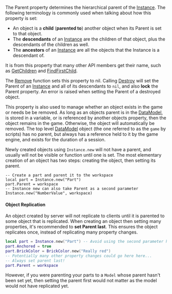 The Parent property determines the hierarchical parent of the [Instance](https://create.roblox.com/docs/reference/engine/classes/Instance).
The following terminology is commonly used when talking about how this
property is set:

- An object is a **child** (**parented to**) another object when its
  Parent is set to that object.
- The **descendants** of an [Instance](https://create.roblox.com/docs/reference/engine/classes/Instance) are the children of that object,
  plus the descendants of the children as well.
- The **ancestors** of an [Instance](https://create.roblox.com/docs/reference/engine/classes/Instance) are all the objects that the Instance
  is a descendant of.

It is from this property that many other API members get their name, such
as [GetChildren](https://create.roblox.com/docs/reference/engine/classes/Instance#GetChildren) and
[FindFirstChild](https://create.roblox.com/docs/reference/engine/classes/Instance#FindFirstChild).

The [Remove](https://create.roblox.com/docs/reference/engine/classes/Instance#Remove) function sets this property to nil. Calling
[Destroy](https://create.roblox.com/docs/reference/engine/classes/Instance#Destroy) will set the Parent of an [Instance](https://create.roblox.com/docs/reference/engine/classes/Instance) and all of
its descendants to `nil`, and also **lock** the Parent property. An error
is raised when setting the Parent of a destroyed object.

This property is also used to manage whether an object exists in the game
or needs be be removed. As long as an objects parent is in the
[DataModel](https://create.roblox.com/docs/reference/engine/classes/DataModel), is stored in a variable, or is referenced by another objects
property, then the object remains in the game. Otherwise, the object will
automatically be removed. The top level [DataModel](https://create.roblox.com/docs/reference/engine/classes/DataModel) object (the one
referred to as the `game` by scripts) has no parent, but always has a
reference held to it by the game engine, and exists for the duration of a
session.

Newly created objects using `Instance.new` will not have a parent, and
usually will not be visible or function until one is set. The most
elementary creation of an object has two steps: creating the object, then
setting its parent.

```
-- Create a part and parent it to the workspace
local part = Instance.new("Part")
part.Parent = workspace
-- Instance new can also take Parent as a second parameter
Instance.new("NumberValue", workspace)
```

#### Object Replication

An object created by server will not replicate to clients until it is
parented to some object that is replicated. When creating an object then
setting many properties, it's recommended to **set Parent last**. This
ensures the object replicates once, instead of replicating many property
changes.

```lua
local part = Instance.new("Part") -- Avoid using the second parameter here
part.Anchored = true
part.BrickColor = BrickColor.new("Really red")
-- Potentially many other property changes could go here here...
-- Always set parent last!
part.Parent = workspace
```

However, if you were parenting your parts to a `Model` whose parent hasn't
been set yet, then setting the parent first would not matter as the model
would not have replicated yet.